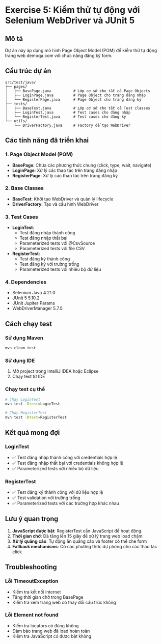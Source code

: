 # Exercise 5: Kiểm thử tự động với Selenium WebDriver và JUnit 5

## Mô tả
Dự án này áp dụng mô hình Page Object Model (POM) để kiểm thử tự động trang web demoqa.com với chức năng đăng ký form.
 
## Cấu trúc dự án

```
src/test/java/
├── pages/
│   ├── BasePage.java          # Lớp cơ sở cho tất cả Page Objects
│   ├── LoginPage.java         # Page Object cho trang đăng nhập
│   └── RegisterPage.java      # Page Object cho trang đăng ký
├── tests/
│   ├── BaseTest.java          # Lớp cơ sở cho tất cả Test classes
│   ├── LoginTest.java         # Test cases cho đăng nhập
│   └── RegisterTest.java      # Test cases cho đăng ký
└── utils/
    └── DriverFactory.java     # Factory để tạo WebDriver
```

## Các tính năng đã triển khai

### 1. Page Object Model (POM)
- **BasePage**: Chứa các phương thức chung (click, type, wait, navigate)
- **LoginPage**: Xử lý các thao tác trên trang đăng nhập
- **RegisterPage**: Xử lý các thao tác trên trang đăng ký

### 2. Base Classes
- **BaseTest**: Khởi tạo WebDriver và quản lý lifecycle
- **DriverFactory**: Tạo và cấu hình WebDriver

### 3. Test Cases
- **LoginTest**: 
  - Test đăng nhập thành công
  - Test đăng nhập thất bại
  - Parameterized tests với @CsvSource
  - Parameterized tests với file CSV
- **RegisterTest**:
  - Test đăng ký thành công
  - Test đăng ký với trường trống
  - Parameterized tests với nhiều bộ dữ liệu

### 4. Dependencies
- Selenium Java 4.21.0
- JUnit 5 5.10.2
- JUnit Jupiter Params
- WebDriverManager 5.7.0

## Cách chạy test

### Sử dụng Maven
```bash
mvn clean test
```

### Sử dụng IDE
1. Mở project trong IntelliJ IDEA hoặc Eclipse
2. Chạy test từ IDE

### Chạy test cụ thể
```bash
# Chạy LoginTest
mvn test -Dtest=LoginTest

# Chạy RegisterTest
mvn test -Dtest=RegisterTest
```

## Kết quả mong đợi

### LoginTest
- ✅ Test đăng nhập thành công với credentials hợp lệ
- ✅ Test đăng nhập thất bại với credentials không hợp lệ
- ✅ Parameterized tests với nhiều bộ dữ liệu

### RegisterTest
- ✅ Test đăng ký thành công với dữ liệu hợp lệ
- ✅ Test validation với trường trống
- ✅ Parameterized tests với các trường hợp khác nhau

## Lưu ý quan trọng

1. **JavaScript được bật**: RegisterTest cần JavaScript để hoạt động
2. **Thời gian chờ**: Đã tăng lên 15 giây để xử lý trang web load chậm
3. **Xử lý quảng cáo**: Tự động ẩn quảng cáo và footer có thể che form
4. **Fallback mechanisms**: Có các phương thức dự phòng cho các thao tác click

## Troubleshooting

### Lỗi TimeoutException
- Kiểm tra kết nối internet
- Tăng thời gian chờ trong BasePage
- Kiểm tra xem trang web có thay đổi cấu trúc không

### Lỗi Element not found
- Kiểm tra locators có đúng không
- Đảm bảo trang web đã load hoàn toàn
- Kiểm tra JavaScript có được bật không 